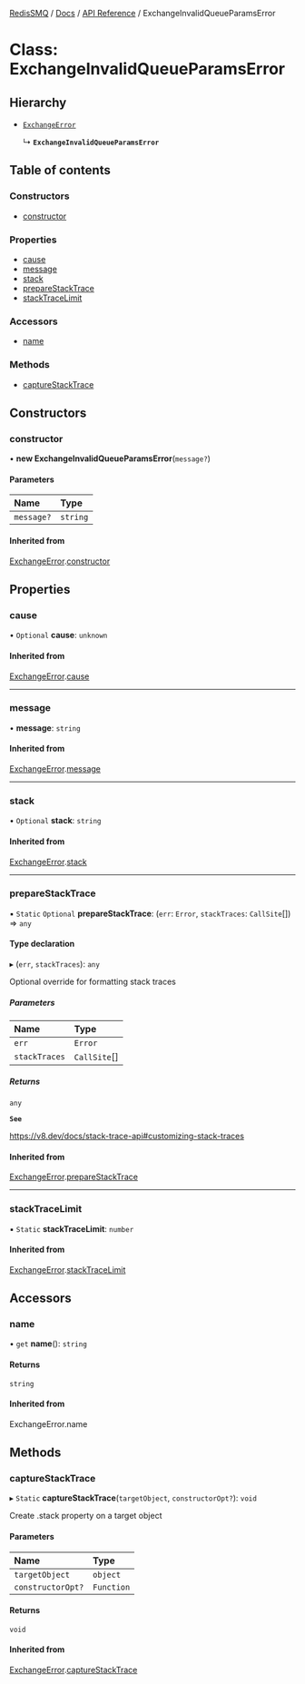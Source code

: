 [RedisSMQ](../../../README.md) / [Docs](../../README.md) / [API Reference](../README.md) / ExchangeInvalidQueueParamsError

# Class: ExchangeInvalidQueueParamsError

## Hierarchy

- [`ExchangeError`](ExchangeError.md)

  ↳ **`ExchangeInvalidQueueParamsError`**

## Table of contents

### Constructors

- [constructor](ExchangeInvalidQueueParamsError.md#constructor)

### Properties

- [cause](ExchangeInvalidQueueParamsError.md#cause)
- [message](ExchangeInvalidQueueParamsError.md#message)
- [stack](ExchangeInvalidQueueParamsError.md#stack)
- [prepareStackTrace](ExchangeInvalidQueueParamsError.md#preparestacktrace)
- [stackTraceLimit](ExchangeInvalidQueueParamsError.md#stacktracelimit)

### Accessors

- [name](ExchangeInvalidQueueParamsError.md#name)

### Methods

- [captureStackTrace](ExchangeInvalidQueueParamsError.md#capturestacktrace)

## Constructors

### constructor

• **new ExchangeInvalidQueueParamsError**(`message?`)

#### Parameters

| Name | Type |
| :------ | :------ |
| `message?` | `string` |

#### Inherited from

[ExchangeError](ExchangeError.md).[constructor](ExchangeError.md#constructor)

## Properties

### cause

• `Optional` **cause**: `unknown`

#### Inherited from

[ExchangeError](ExchangeError.md).[cause](ExchangeError.md#cause)

___

### message

• **message**: `string`

#### Inherited from

[ExchangeError](ExchangeError.md).[message](ExchangeError.md#message)

___

### stack

• `Optional` **stack**: `string`

#### Inherited from

[ExchangeError](ExchangeError.md).[stack](ExchangeError.md#stack)

___

### prepareStackTrace

▪ `Static` `Optional` **prepareStackTrace**: (`err`: `Error`, `stackTraces`: `CallSite`[]) => `any`

#### Type declaration

▸ (`err`, `stackTraces`): `any`

Optional override for formatting stack traces

##### Parameters

| Name | Type |
| :------ | :------ |
| `err` | `Error` |
| `stackTraces` | `CallSite`[] |

##### Returns

`any`

**`See`**

https://v8.dev/docs/stack-trace-api#customizing-stack-traces

#### Inherited from

[ExchangeError](ExchangeError.md).[prepareStackTrace](ExchangeError.md#preparestacktrace)

___

### stackTraceLimit

▪ `Static` **stackTraceLimit**: `number`

#### Inherited from

[ExchangeError](ExchangeError.md).[stackTraceLimit](ExchangeError.md#stacktracelimit)

## Accessors

### name

• `get` **name**(): `string`

#### Returns

`string`

#### Inherited from

ExchangeError.name

## Methods

### captureStackTrace

▸ `Static` **captureStackTrace**(`targetObject`, `constructorOpt?`): `void`

Create .stack property on a target object

#### Parameters

| Name | Type |
| :------ | :------ |
| `targetObject` | `object` |
| `constructorOpt?` | `Function` |

#### Returns

`void`

#### Inherited from

[ExchangeError](ExchangeError.md).[captureStackTrace](ExchangeError.md#capturestacktrace)
